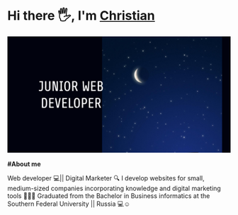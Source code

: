 # Hi there 🖐,  I'm [Christian](https://xhrisz98.github.io/portafolio/)

![Descripción de la imagen](JuniorWebDeveloper.png)

**#About me**

Web developer 💻|| Digital Marketer 🔍 I develop websites for small, medium-sized companies incorporating knowledge and digital marketing tools 🍂🥇✨
Graduated from the Bachelor in Business informatics at the Southern Federal University ||  Russia 💻☺️

<!--
**Xhrisz98/Xhrisz98** is a ✨ _special_ ✨ repository because its `README.md` (this file) appears on your GitHub profile.

Here are some ideas to get you started:

- 🔭 I’m currently working on ...
- 🌱 I’m currently learning ...
- 👯 I’m looking to collaborate on ...
- 🤔 I’m looking for help with ...
- 💬 Ask me about ...
- 📫 How to reach me: ...
- 😄 Pronouns: ...
- ⚡ Fun fact: ...
-->
